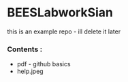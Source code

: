 # BEESLabworkSian
this is an example repo - ill delete it later

### Contents : 

+ pdf - github basics 
+ help.jpeg
